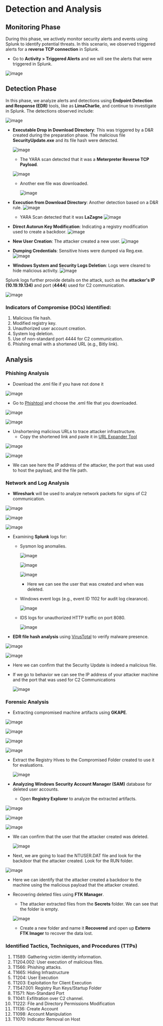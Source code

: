 # Detection and Analysis


## Monitoring Phase

During this phase, we actively monitor security alerts and events using Splunk to identify potential threats. In this scenario, we observed triggered alerts for a **reverse TCP connection** in Splunk.

- Go to **Activity > Triggered Alerts** and we will see the alerts that were triggered in Splunk.

![image](https://github.com/user-attachments/assets/734071cd-58ae-4f34-a1bf-eea2784b1bce)

## Detection Phase

In this phase, we analyze alerts and detections using **Endpoint Detection and Response (EDR)** tools, like as **LimaCharlie**, and continue to investigate in Splunk. The detections observed include:

![image](https://github.com/user-attachments/assets/11edcdac-e209-4410-ae46-528d4f72a980)

- **Executable Drop in Download Directory**: This was triggered by a D&R created during the preparation phase. The malicious file **SecurityUpdate.exe** and its file hash were detected.

   ![image](https://github.com/user-attachments/assets/1261b8d1-594b-433c-8512-b57febe4ac19)
  - The YARA scan detected that it was a **Meterpreter Reverse TCP Payload**.

   ![image](https://github.com/user-attachments/assets/95934230-55ef-484c-a815-8c4264bb7764)

  - Another exe file was downloaded.
  
    ![image](https://github.com/user-attachments/assets/36f82cf5-5be3-4152-9845-55af3c2aa8cc)

  
- **Execution from Download Directory**: Another detection based on a D&R rule.
  ![image](https://github.com/user-attachments/assets/a46a48a0-8cf0-4ae2-9b2e-a0ace0eb7208)
  - YARA Scan detected that it was **LaZagne**
    ![image](https://github.com/user-attachments/assets/154cb1ff-7554-4c2d-a626-9659ce370be2)

- **Direct Autorun Key Modification**: Indicating a registry modification used to create a backdoor.
  ![image](https://github.com/user-attachments/assets/37479115-e504-4cf2-ba0a-cce3f0447e41)

- **New User Creation**: The attacker created a new user.
  ![image](https://github.com/user-attachments/assets/088390e6-ff33-4377-aec6-fa6bd921e46c)

- **Dumping Credentials**: Sensitive hives were dumped via Reg.exe.
  ![image](https://github.com/user-attachments/assets/769d3607-8ed1-42e0-a3cd-5016fb332912)

- **Windows System and Security Logs Deletion**: Logs were cleared to hide malicious activity.
  ![image](https://github.com/user-attachments/assets/a0c302a5-b9b9-4950-99a1-94cbb4c2a6bf)

Splunk logs further provide details on the attack, such as the **attacker's IP (10.19.19.134)** and port (**4444**) used for C2 communication.

![image](https://github.com/user-attachments/assets/2a1352e1-bd76-4604-b239-d52a5332ea1c)

### Indicators of Compromise (IOCs) Identified:

1. Malicious file hash.
2. Modified registry key.
3. Unauthorized user account creation.
4. System log deletion.
5. Use of non-standard port 4444 for C2 communication.
6. Phishing email with a shortened URL (e.g., Bitly link).

## Analysis

### Phishing Analysis

- Download the .eml file if you have not done it

![image](https://github.com/user-attachments/assets/e5bccb96-c184-4ccd-93b5-b33e36a95a45)

- Go to [Phishtool](https://app.phishtool.com/submit) and choose the .eml file that you downloaded.

![image](https://github.com/user-attachments/assets/58e68194-17dd-4b90-9c08-3201577ca87c)

![image](https://github.com/user-attachments/assets/c2421f9d-4912-4c29-bf1b-c9aeb34928db)

- Unshortening malicious URLs to trace attacker infrastructure.
  - Copy the shortened link and paste it in [URL Expander Tool](https://www.bing.com/ck/a?!&&p=e4c94fa102759f71528b69a24210c528e8d83d620f0ef91e8e8458218145bd2dJmltdHM9MTc0MDM1NTIwMA&ptn=3&ver=2&hsh=4&fclid=05217751-e29b-69ad-1992-62d9e33c683b&psq=link+unshortener&u=a1aHR0cHM6Ly90Lmx5L3Rvb2xzL2xpbmstZXhwYW5kZXI&ntb=1)

![image](https://github.com/user-attachments/assets/ea5d590b-19c9-41a4-8042-c040a7effe6d)

![image](https://github.com/user-attachments/assets/5434000a-eb4a-4b27-90d0-d19f1897e95c)

- We can see here the IP address of the attacker, the port that was used to host the payload, and the file path.

### Network and Log Analysis

- **Wireshark** will be used to analyze network packets for signs of C2 communication.

![image](https://github.com/user-attachments/assets/5fbba53a-4afb-4bf4-8ffb-b4f28d29ec9d)

![image](https://github.com/user-attachments/assets/3c0d8179-9b8f-40ac-b366-54c1385b873c)

![image](https://github.com/user-attachments/assets/cf2e6f50-1237-4edb-b518-b76852b83055)

- Examining **Splunk** logs for:
  - Sysmon log anomalies.

     ![image](https://github.com/user-attachments/assets/e2ef3580-64fb-41a9-9803-52f88836a197)
    
    ![image](https://github.com/user-attachments/assets/796c83cf-317b-4a99-bf9e-ef00641ea50b)
    
    ![image](https://github.com/user-attachments/assets/a6555bac-f584-4a3e-88d1-60ae1c655dea)
      
      - Here we can see the user that was created and when was deleted. 

  - Windows event logs (e.g., event ID 1102 for audit log clearance).

     ![image](https://github.com/user-attachments/assets/3c69c8a5-e321-4ddb-8d2d-7dc2f03676d9)

  - IDS logs for unauthorized HTTP traffic on port 8080.

     ![image](https://github.com/user-attachments/assets/27411d9c-d223-4fc4-9f81-8d0ea0d61af9)

- **EDR file hash analysis** using [VirusTotal](https://www.virustotal.com/gui/home/search) to verify malware presence.

![image](https://github.com/user-attachments/assets/05716a9c-d470-44bf-aaba-efd0ed9c709a)

![image](https://github.com/user-attachments/assets/7be8304d-7135-41d2-a9ff-c915ca6be8db)

   - Here we can confirm that the Security Update is indeed a malicious file.
- If we go to behavior we can see the IP address of your attacker machine and the port that was used for C2 Communications

  ![image](https://github.com/user-attachments/assets/6462020d-5a5f-4193-a443-e13bde1ef5c5)

### Forensic Analysis

- Extracting compromised machine artifacts using **GKAPE**.

![image](https://github.com/user-attachments/assets/3b62b0b3-84f1-4975-ad2a-54b14534b816)

![image](https://github.com/user-attachments/assets/95458ed6-d63e-4259-95ab-651144e17ced)

![image](https://github.com/user-attachments/assets/a22bb3ff-2ea2-448e-8f32-33303488eb82)

![image](https://github.com/user-attachments/assets/8118de5d-dc0f-45ab-b798-cb5560859d3d)

- Extract the Registry Hives to the Compromised Folder created to use it for evaluations.

  ![image](https://github.com/user-attachments/assets/eeee63e1-d314-448d-b43f-011cb23c4bd9)

- **Analyzing Windows Security Account Manager (SAM)** database for deleted user accounts.
  - Open **Registry Explorer** to analyze the extracted artifacts.

![image](https://github.com/user-attachments/assets/4842e184-5831-4924-bf34-ebb97a038f23)

![image](https://github.com/user-attachments/assets/e20438e7-735a-4526-98ea-4014c340fd1d)

![image](https://github.com/user-attachments/assets/b62ad4de-d665-432c-b3a6-e966a45245bd)

   - We can confirm that the user that the attacker created was deleted.

      ![image](https://github.com/user-attachments/assets/6f29dbb9-730e-4ca8-a4ce-e1bcef34d7cb)
     
   - Next, we are going to load the NTUSER.DAT file and look for the backdoor that the attacker created. Look for the RUN folder.
   
   ![image](https://github.com/user-attachments/assets/0f596ff0-0508-40ae-a722-fb9b798a8f55)

   - Here we can identify that the attacker created a backdoor to the machine using the malicious payload that the attacker created.

- Recovering deleted files using **FTK Manager**.
   - The attacker extracted files from the **Secrets** folder. We can see that the folder is empty.
   
   ![image](https://github.com/user-attachments/assets/ddad5872-e61f-41c6-85a8-b6959ab90f38)
   
   - Create a new folder and name it **Recovered** and open up **Exterro FTK Imager** to recover the data lost. 


### Identified Tactics, Techniques, and Procedures (TTPs)

1. T1589: Gathering victim identity information. 
2. T1204.002: User execution of malicious files.
3. T1566: Phishing attacks.
4. T1665: Hiding Infrastructure
5. T1204: User Execution
6. T1203: Exploitation for Client Execution
7. T1547.001: Registry Run Keys/Startup Folder
8. T1571: Non-Standard Port
9. T1041: Exfiltration over C2 channel.
10. T1222: File and Directory Permissions Modification
11. T1136: Create Account
12. T1098: Account Manipulation
13. T1070: Indicator Removal on Host

